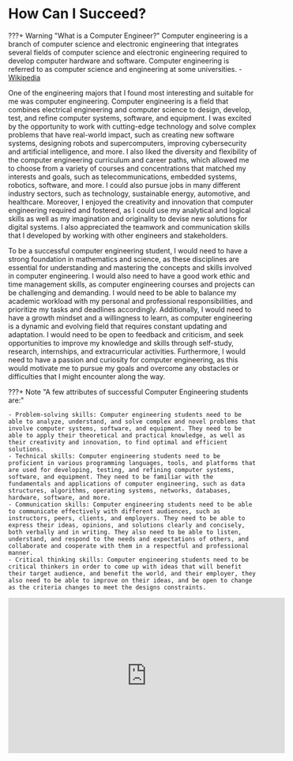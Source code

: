 # How Can I Succeed?

???+ Warning "What is a Computer Engineer?"
     Computer engineering is a branch of computer science and electronic engineering that integrates several fields of computer science and electronic engineering required to develop computer hardware and software. Computer engineering is referred to as computer science and engineering at some universities. - [Wikipedia](https://en.wikipedia.org/wiki/Computer_engineering)

One of the engineering majors that I found most interesting and suitable for me was computer engineering. Computer engineering is a field that combines electrical engineering and computer science to design, develop, test, and refine computer systems, software, and equipment. I was excited by the opportunity to work with cutting-edge technology and solve complex problems that have real-world impact, such as creating new software systems, designing robots and supercomputers, improving cybersecurity and artificial intelligence, and more. I also liked the diversity and flexibility of the computer engineering curriculum and career paths, which allowed me to choose from a variety of courses and concentrations that matched my interests and goals, such as telecommunications, embedded systems, robotics, software, and more. I could also pursue jobs in many different industry sectors, such as technology, sustainable energy, automotive, and healthcare. Moreover, I enjoyed the creativity and innovation that computer engineering required and fostered, as I could use my analytical and logical skills as well as my imagination and originality to devise new solutions for digital systems. I also appreciated the teamwork and communication skills that I developed by working with other engineers and stakeholders.

To be a successful computer engineering student, I would need to have a strong foundation in mathematics and science, as these disciplines are essential for understanding and mastering the concepts and skills involved in computer engineering. I would also need to have a good work ethic and time management skills, as computer engineering courses and projects can be challenging and demanding. I would need to be able to balance my academic workload with my personal and professional responsibilities, and prioritize my tasks and deadlines accordingly. Additionally, I would need to have a growth mindset and a willingness to learn, as computer engineering is a dynamic and evolving field that requires constant updating and adaptation. I would need to be open to feedback and criticism, and seek opportunities to improve my knowledge and skills through self-study, research, internships, and extracurricular activities. Furthermore, I would need to have a passion and curiosity for computer engineering, as this would motivate me to pursue my goals and overcome any obstacles or difficulties that I might encounter along the way.

???+ Note "A few attributes of successful Computer Engineering students are:"

    - Problem-solving skills: Computer engineering students need to be able to analyze, understand, and solve complex and novel problems that involve computer systems, software, and equipment. They need to be able to apply their theoretical and practical knowledge, as well as their creativity and innovation, to find optimal and efficient solutions.
    - Technical skills: Computer engineering students need to be proficient in various programming languages, tools, and platforms that are used for developing, testing, and refining computer systems, software, and equipment. They need to be familiar with the fundamentals and applications of computer engineering, such as data structures, algorithms, operating systems, networks, databases, hardware, software, and more.
    - Communication skills: Computer engineering students need to be able to communicate effectively with different audiences, such as instructors, peers, clients, and employers. They need to be able to express their ideas, opinions, and solutions clearly and concisely, both verbally and in writing. They also need to be able to listen, understand, and respond to the needs and expectations of others, and collaborate and cooperate with them in a respectful and professional manner.
    - Critical thinking skills: Computer engineering students need to be critical thinkers in order to come up with ideas that will benefit their target audience, and benefit the world, and their employer, they also need to be able to improve on their ideas, and be open to change as the criteria changes to meet the designs constraints.

<p align="center"><iframe width="560" height="315" src="https://www.youtube.com/embed/videoseries?si=fBEMyQJLJ5Adjzcv&amp;controls=0&amp;list=PLkrl-NxfV7qgXTzsTef1zFFJe-URusQOF" title="YouTube video player" frameborder="0" allow="accelerometer; autoplay; clipboard-write; encrypted-media; gyroscope; picture-in-picture; web-share" allowfullscreen></iframe></p>